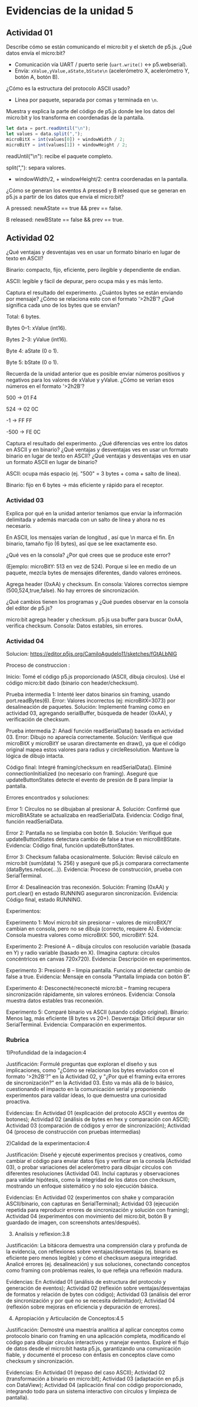 
# Evidencias de la unidad 5


## Actividad 01

Describe cómo se están comunicando el micro:bit y el sketch de p5.js. ¿Qué datos envía el micro:bit?

- Comunicación vía UART / puerto serie (`uart.write()` ↔ p5.webserial).  
- Envía: `xValue,yValue,aState,bState\n` (acelerómetro X, acelerómetro Y, botón A, botón B).


¿Cómo es la estructura del protocolo ASCII usado?

- Línea por paquete, separada por comas y terminada en `\n`.  

Muestra y explica la parte del código de p5.js donde lee los datos del micro:bit y los transforma en coordenadas de la pantalla.

```js
let data = port.readUntil("\n");
let values = data.split(",");
microBitX = int(values[0]) + windowWidth / 2;
microBitY = int(values[1]) + windowHeight / 2;
```
readUntil("\n"): recibe el paquete completo.

split(","): separa valores.

+ windowWidth/2, + windowHeight/2: centra coordenadas en la pantalla.

¿Cómo se generan los eventos A pressed y B released que se generan en p5.js a partir de los datos que envía el micro:bit?


A pressed: newAState == true && prev == false.


B released: newBState == false && prev == true.



## Actividad 02

¿Qué ventajas y desventajas ves en usar un formato binario en lugar de texto en ASCII?

Binario: compacto, fijo, eficiente, pero ilegible y dependiente de endian.


ASCII: legible y fácil de depurar, pero ocupa más y es más lento.

Captura el resultado del experimento. ¿Cuántos bytes se están enviando por mensaje? ¿Cómo se relaciona esto con el formato '>2h2B'? ¿Qué significa cada uno de los bytes que se envían?

Total: 6 bytes.

Bytes 0–1: xValue (int16).

Bytes 2–3: yValue (int16).

Byte 4: aState (0 o 1).

Byte 5: bState (0 o 1).

Recuerda de la unidad anterior que es posible enviar números positivos y negativos para los valores de xValue y yValue. ¿Cómo se verían esos números en el formato '>2h2B'?

500 → 01 F4

524 → 02 0C

-1 → FF FF

-500 → FE 0C

Captura el resultado del experimento. ¿Qué diferencias ves entre los datos en ASCII y en binario? ¿Qué ventajas y desventajas ves en usar un formato binario en lugar de texto en ASCII? ¿Qué ventajas y desventajas ves en usar un formato ASCII en lugar de binario?

ASCII: ocupa más espacio (ej. "500" = 3 bytes + coma + salto de línea).

Binario: fijo en 6 bytes → más eficiente y rápido para el receptor.

### Actividad 03

Explica por qué en la unidad anterior teníamos que enviar la información delimitada y además marcada con un salto de línea y ahora no es necesario.

En ASCII, los mensajes varían de longitud , así que \n marca el fin. En binario, tamaño fijo (6 bytes), así que se lee exactamente eso.

¿Qué ves en la consola? ¿Por qué crees que se produce este error?

(Ejemplo: microBitY: 513 en vez de 524). Porque si lee en medio de un paquete, mezcla bytes de mensajes diferentes, dando valores erróneos.

Agrega header (0xAA) y checksum. En consola: Valores correctos siempre (500,524,true,false). No hay errores de sincronización.


¿Qué cambios tienen los programas y ¿Qué puedes observar en la consola del editor de p5.js?

micro:bit agrega header y checksum. p5.js usa buffer para buscar 0xAA, verifica checksum. Consola: Datos estables, sin errores.

### Actividad 04

Solucion: https://editor.p5js.org/CamiloAgudelo11/sketches/fGtALbNlG

Proceso de construccion :

Inicio: Tomé el código p5.js proporcionado (ASCII, dibuja círculos). Usé el código micro:bit dado (binario con header/checksum).


Prueba intermedia 1: Intenté leer datos binarios sin framing, usando port.readBytes(6). Error: Valores incorrectos (ej: microBitX=3073) por desalineación de paquetes. Solución: Implementé framing como en actividad 03, agregando serialBuffer, búsqueda de header (0xAA), y verificación de checksum.


Prueba intermedia 2: Añadí función readSerialData() basada en actividad 03. Error: Dibujo no aparecía correctamente. Solución: Verifiqué que microBitX y microBitY se usaran directamente en draw(), ya que el código original mapea estos valores para radius y circleResolution. Mantuve la lógica de dibujo intacta.


Código final: Integré framing/checksum en readSerialData(). Eliminé connectionInitialized (no necesario con framing). Aseguré que updateButtonStates detecte el evento de presión de B para limpiar la pantalla. 

Errores encontrados y soluciones:

Error 1: Círculos no se dibujaban al presionar A. Solución: Confirmé que microBitAState se actualizaba en readSerialData. Evidencia: Código final, función readSerialData.


Error 2: Pantalla no se limpiaba con botón B. Solución: Verifiqué que updateButtonStates detectara cambio de false a true en microBitBState. Evidencia: Código final, función updateButtonStates.


Error 3: Checksum fallaba ocasionalmente. Solución: Revisé cálculo en micro:bit (sum(data) % 256) y aseguré que p5.js comparara correctamente (dataBytes.reduce(...)). Evidencia: Proceso de construcción, prueba con SerialTerminal.


Error 4: Desalineación tras reconexión. Solución: Framing (0xAA) y port.clear() en estado RUNNING aseguraron sincronización. Evidencia: Código final, estado RUNNING.



Experimentos:

Experimento 1: Moví micro:bit sin presionar – valores de microBitX/Y cambian en consola, pero no se dibuja (correcto, requiere A). Evidencia: Consola muestra valores como microBitX: 500, microBitY: 524.


Experimento 2: Presioné A – dibuja círculos con resolución variable (basada en Y) y radio variable (basado en X). (Imagina captura: círculos concéntricos en canvas 720x720). Evidencia: Descripción en experimentos.


Experimento 3: Presioné B – limpia pantalla. Funciona al detectar cambio de false a true. Evidencia: Mensaje en consola “Pantalla limpiada con botón B”.


Experimento 4: Desconecté/reconecté micro:bit – framing recupera sincronización rápidamente, sin valores erróneos. Evidencia: Consola muestra datos estables tras reconexión.

 
Experimento 5: Comparé binario vs ASCII (usando código original). Binario: Menos lag, más eficiente (8 bytes vs 20+). Desventaja: Difícil depurar sin SerialTerminal. Evidencia: Comparación en experimentos.

### Rubrica

1)Profundidad de la indagacion:4

Justificación: Formulé preguntas que exploran el diseño y sus implicaciones, como "¿Cómo se relacionan los bytes enviados con el formato '>2h2B'?" en la Actividad 02, y "¿Por qué el framing evita errores de sincronización?" en la Actividad 03. Esto va más allá de lo básico, cuestionando el impacto en la comunicación serial y proponiendo experimentos para validar ideas, lo que demuestra una curiosidad proactiva.


Evidencias: En Actividad 01 (explicación del protocolo ASCII y eventos de botones); Actividad 02 (análisis de bytes en hex y comparación con ASCII); Actividad 03 (comparación de códigos y error de sincronización); Actividad 04 (proceso de construcción con pruebas intermedias)

2)Calidad de la experimentacion:4 

Justificación: Diseñé y ejecuté experimentos precisos y creativos, como cambiar el código para enviar datos fijos y verificar en la consola (Actividad 03), o probar variaciones del acelerómetro para dibujar círculos con diferentes resoluciones (Actividad 04). Incluí capturas y observaciones para validar hipótesis, como la integridad de los datos con checksum, mostrando un enfoque sistemático y no solo ejecución básica.


Evidencias: En Actividad 02 (experimentos con shake y comparación ASCII/binario, con capturas en SerialTerminal); Actividad 03 (ejecución repetida para reproducir errores de sincronización y solución con framing); Actividad 04 (experimentos con movimiento del micro:bit, botón B y guardado de imagen, con screenshots antes/después).

3) Analisis y reflexion:3.8

Justificación: La bitácora demuestra una comprensión clara y profunda de la evidencia, con reflexiones sobre ventajas/desventajas (ej. binario es eficiente pero menos legible) y cómo el checksum asegura integridad. Analicé errores (ej. desalineación) y sus soluciones, conectando conceptos como framing con problemas reales, lo que refleja una reflexión madura.


Evidencias: En Actividad 01 (análisis de estructura del protocolo y generación de eventos); Actividad 02 (reflexión sobre ventajas/desventajas de formatos y relación de bytes con código); Actividad 03 (análisis del error de sincronización y por qué no se necesita delimitador); Actividad 04 (reflexión sobre mejoras en eficiencia y depuración de errores).


4) Apropiación y Articulación de Conceptos:4.5

Justificación: Demostré una maestría analítica al aplicar conceptos como protocolo binario con framing en una aplicación completa, modificando el código para dibujar círculos interactivos y manejar eventos. Exploré el flujo de datos desde el micro:bit hasta p5.js, garantizando una comunicación fiable, y documenté el proceso con énfasis en conceptos clave como checksum y sincronización.

Evidencias: En Actividad 01 (repaso del caso ASCII); Actividad 02 (transformación a binario en micro:bit); Actividad 03 (adaptación en p5.js con DataView); Actividad 04 (aplicación final con código proporcionado, integrando todo para un sistema interactivo con círculos y limpieza de pantalla).
